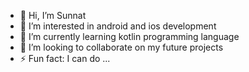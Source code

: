 - 👋 Hi, I’m Sunnat
- 👀 I’m interested in android and ios development
- 🌱 I’m currently learning kotlin programming language
- 💞️ I’m looking to collaborate on my future projects
- ⚡ Fun fact: I can do ...

<!---
Sunnat2008/Sunnat2008 is a ✨ special ✨ repository because its `README.md` (this file) appears on your GitHub profile.
You can click the Preview link to take a look at your changes.
--->
